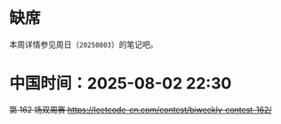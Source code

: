 
# 缺席

本周详情参见周日（`20250803`）的笔记吧。

# 中国时间：2025-08-02 22:30

~~第 162 场双周赛 https://leetcode-cn.com/contest/biweekly-contest-162/~~
